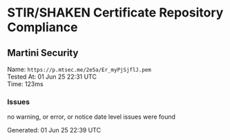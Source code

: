 # STIR/SHAKEN Certificate Repository Compliance

## Martini Security

Name: `https://p.mtsec.me/2e5a/Er_myPjSjflJ.pem`\
Tested At: 01 Jun 25 22:31 UTC\
Time: 123ms

### Issues

no warning, or error, or notice date level issues were found

Generated: 01 Jun 25 22:39 UTC